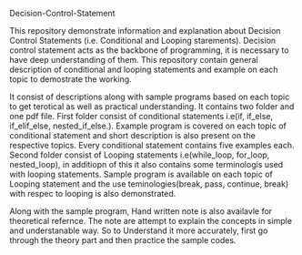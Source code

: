 Decision-Control-Statement

This repository demonstrate information and explanation about Decision Control Statements (i.e. Conditional and Looping starements). 
Decision control statement acts as the backbone of programming, it is necessary to have deep understanding of them. 
This repository contain general description of conditional and looping statements and example on each topic to demostrate the working.

It consist of descriptions along with sample programs based on each topic to get terotical as well as practical understanding. It contains
two folder and one pdf file.
First folder consist of conditional statements i.e(if, if_else, if_elif_else, nested_if_else.). 
Example program is covered on each topic of conditional statement and short description is also present on the respective topics.
Every conditional statement contains five examples each.
Second folder consist of Looping statements i.e(while_loop, for_loop, nested_loop), in additiopn of this it also contains some terminologis 
used with looping statements.
Sample program is available on each topic of Looping statement and the use teminologies(break, pass, continue, break) with respec to looping
is also demonstrated.

Along with the sample program, Hand written note is also availavle for theoretical refernce. 
The note are attempt to explain the concepts in simple and understanable way. 
So to Understand it more accurately, first go through the theory part and then practice the sample codes.
